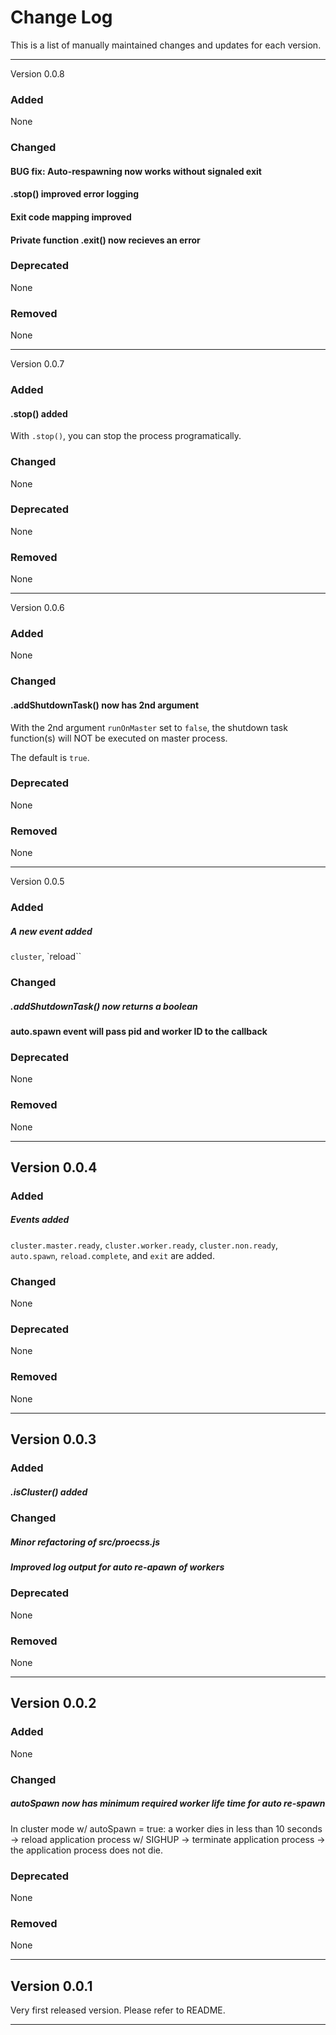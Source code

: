 # Change Log

This is a list of manually maintained changes and updates for each version.

***

Version 0.0.8

### Added

None

### Changed

#### BUG fix: Auto-respawning now works without signaled exit

#### .stop() improved error logging

#### Exit code mapping improved

#### Private function .exit() now recieves an error

### Deprecated

None

### Removed

None

***

Version 0.0.7

### Added

#### .stop() added

With `.stop()`, you can stop the process programatically.

### Changed

None

### Deprecated

None

### Removed

None

***

Version 0.0.6

### Added

None

### Changed

#### .addShutdownTask() now has 2nd argument

With the 2nd argument `runOnMaster` set to `false`, the shutdown task function(s) will NOT be executed on master process.

The default is `true`.

### Deprecated

None

### Removed

None

***

Version 0.0.5

### Added

##### A new event added

`cluster`, `reload``

### Changed

##### .addShutdownTask() now returns a boolean

#### auto.spawn event will pass pid and worker ID to the callback

### Deprecated

None

### Removed

None

***

## Version 0.0.4

### Added

##### Events added

`cluster.master.ready`, `cluster.worker.ready`, `cluster.non.ready`, `auto.spawn`, `reload.complete`, and `exit` are added.

### Changed

None

### Deprecated

None

### Removed

None

***

## Version 0.0.3

### Added

##### .isCluster() added

### Changed

##### Minor refactoring of src/proecss.js

##### Improved log output for auto re-apawn of workers

### Deprecated

None

### Removed

None 

***

## Version 0.0.2

### Added

None

### Changed

##### autoSpawn now has minimum required worker life time for auto re-spawn

In cluster mode w/ autoSpawn = true: a worker dies in less than 10 seconds -> reload application process w/ SIGHUP -> terminate application process -> the application process does not die.

### Deprecated

None

### Removed

None

***

## Version 0.0.1

Very first released version. Please refer to README.

***
